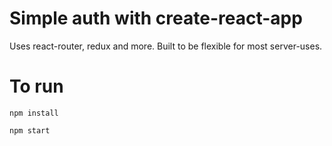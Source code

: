 # Simple auth with create-react-app

Uses react-router, redux and more. Built to be flexible for most server-uses.

# To run

`npm install`

`npm start`